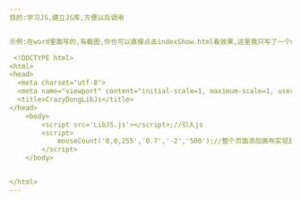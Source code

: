 ```yaml
---
目的:学习JS,建立JS库,方便以后调用


示例:在word里面写的,有截图,你也可以直接点击indexShow.html看效果,这里我只写了一个mouseCount方法动画效果

 <!DOCTYPE html>
<html>
<head>
  <meta charset="utf-8">
  <meta name="viewport" content="initial-scale=1, maximum-scale=1, user-scalable=no, width=device-width">
  <title>CrazyDongLibJs</title>
</head>
    <body>
        <script src='LibJS.js'></script>;//引入js
        <script>
            mouseCount('0,0,255','0.7','-2','500');//整个页面添加画布实现鼠标移动吸引多个小点连接线段的动画效果,调用方法
        </script>
    </body>


</html>
---
```




